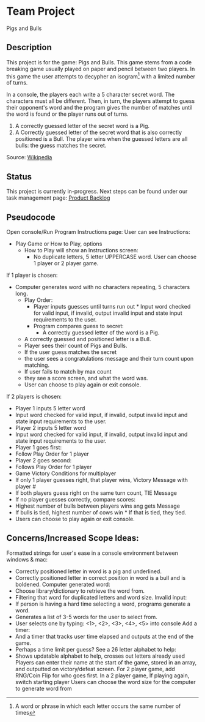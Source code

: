 # Team Project
Pigs and Bulls

Description
-----------
This project is for the game: Pigs and Bulls. This game stems from a code breaking game usually played on paper and pencil between two players. In this game the user attempts to decypher an isogram[^1] with a limited number of turns.

In a console, the players each write a 5 character secret word. The characters must all be different. Then, in turn, the players attempt to guess their opponent's word and the program gives the number of matches until the word is found or the player runs out of turns.
1. A correctly guessed letter of the secret word is a Pig.
2. A Correctly guessed letter of the secret word that is also correctly positioned is a Bull.
The player wins when the guessed letters are all bulls: the guess matches the secret.

Source: [Wikipedia](https://en.wikipedia.org/wiki/Bulls_and_Cows)

Status
------
This project is currently in-progress. 
Next steps can be found under our task management page: [Product Backlog](https://github.com/users/ElihuJones/projects/1)

Pseudocode 
----------

Open console/Run Program 
Instructions page: 
User can see Instructions: 
* Play Game or How to Play, options 
  * How to Play will show an Instructions screen: 
    * No duplicate letters, 5 letter UPPERCASE word. 
User can choose 1 player or 2 player game.  

If 1 player is chosen: 

* Computer generates word with no characters repeating, 5 characters long. 
    * Play Order: 
      * Player inputs guesses until turns run out 
            * Input word checked for valid input, if invalid, output invalid input and state input requirements to the user.  
      * Program compares guess to secret: 
        * A correctly guessed letter of the word is a Pig. 
    * A correctly guessed and positioned letter is a Bull. 
    * Player sees their count of Pigs and Bulls. 
    * If the user guess matches the secret 
     * the user sees a congratulations message and their turn count upon matching. 
    * If user fails to match by max count 
     * they see a score screen, and what the word was. 
  * User can choose to play again or exit console. 
            
If 2 players is chosen: 
* Player 1  inputs 5 letter word 
 * Input word checked for valid input, if invalid, output invalid input and state input requirements to the user.  
* Player 2 inputs 5 letter word 
 * Input word checked for valid input, if invalid, output invalid input and state input requirements to the user.  
* Player 1 goes first: 
 * Follow Play Order for 1 player 
* Player 2 goes second: 
 * Follows Play Order for 1 player 
* Game Victory Conditions for multiplayer 
 * If only 1 player guesses right, that player wins, Victory Message with player # 
 * If both players guess right on the same turn count, TIE Message 
 * If no player guesses correctly, compare scores: 
  * Highest number of bulls between players wins ang gets Message 
   * If bulls is tied, highest number of cows win 
    * If that is tied, they tied. 
* Users can choose to play again or exit console. 

Concerns/Increased Scope Ideas: 
-------------------------------

Formatted strings for user's ease in a console environment between windows & mac:  
* Correctly positioned letter in word is a pig and underlined. 
* Correctly positioned letter in correct position in word is a bull and is boldened. 
Computer generated word: 
* Choose library/dictionary to retrieve the word from. 
* Filtering that word for duplicated letters and word size. 
Invalid input: 
* If person is having a hard time selecting a word, programs generate a word. 
* Generates a list of 3-5 words for the user to select from.  
* User selects one by typing: <1>, <2>, <3>, <4>, <5> into console 
Add a timer: 
* And a timer that tracks user time elapsed and outputs at the end of the game. 
* Perhaps a time limit per guess? 
See a 26 letter alphabet to help: 
* Shows updatable alphabet to help, crosses out letters already used 
Players can enter their name at the start of the game, stored in an array, and outputted on victory/defeat screen. 
For 2 player game, add RNG/Coin Flip for who goes first. 
In a 2 player game, If playing again, switch starting player 
Users can choose the word size for the computer to generate word from 

[^1]: A word or phrase in which each letter occurs the same number of times
